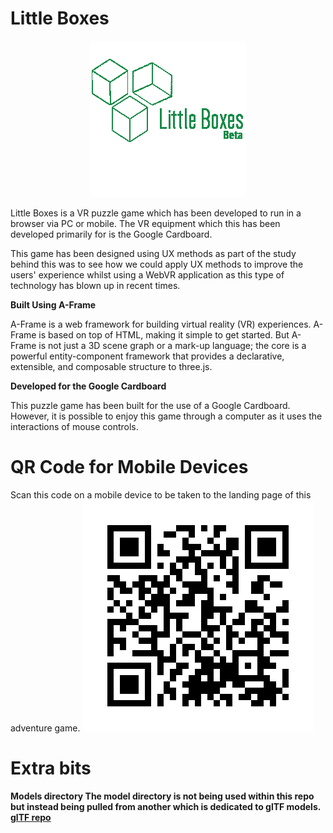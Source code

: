 # Little Boxes

<p align="center">
  <img src="img/logo-readme.png" />
</p>

Little Boxes is a VR puzzle game which has been developed to run in a browser via PC or mobile. The VR equipment which this has been developed primarily for is the Google Cardboard.

This game has been designed using UX methods as part of the study behind this was to see how we could apply UX methods to improve the users' experience whilst using a WebVR application as this type of technology has blown up in recent times.

<b>Built Using A-Frame</b>

A-Frame is a web framework for building virtual reality (VR) experiences. A-Frame is based on top of HTML, making it simple to get started. But A-Frame is not just a 3D scene graph or a mark-up language; the core is a powerful entity-component framework that provides a declarative, extensible, and composable structure to three.js.

<b>Developed for the Google Cardboard</b>

This puzzle game has been built for the use of a Google Cardboard. However, it is possible to enjoy this game through a computer as it uses the interactions of mouse controls.

# QR Code for Mobile Devices

Scan this code on a mobile device to be taken to the landing page of this adventure game.
![QR Code for Mobile](https://github.com/DavidChurch97/WebVR/blob/master/img/qr_code.png)

# Extra bits
<b>Models directory<b>
The model directory is not being used within this repo but instead being pulled from another which is dedicated to glTF models.
  [glTF repo](https://github.com/DavidChurch97/glTF_Files)
